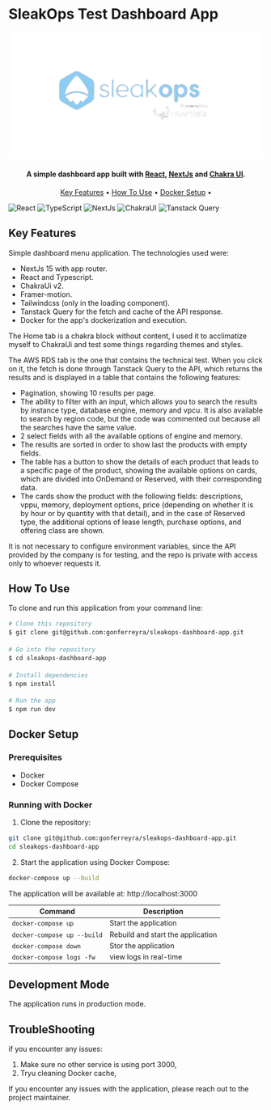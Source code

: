 # SleakOps Test Dashboard App

<div align="center">
  <img src="logo-readme.png" alt="Task Board App" width="500">
</div>

<h4 align="center">A simple dashboard app built with <a href="https://react.dev/" target="_blank">React</a>, <a href="https://nextjs.org/" target="_blank">NextJs</a> and <a href="https://chakra-ui.com/" target="_blank">Chakra UI</a>.</h4>

<p align="center">
  <a href="#key-features">Key Features</a> •
  <a href="#how-to-use">How To Use</a> •
  <a href="#docker-setup">Docker Setup</a> •
</p>

![React](https://img.shields.io/badge/react-%2320232a.svg?style=for-the-badge&logo=react&logoColor=%2361DAFB)
![TypeScript](https://img.shields.io/badge/typescript-%23007ACC.svg?style=for-the-badge&logo=typescript&logoColor=white)
![NextJs](https://img.shields.io/badge/next.js-%23000000.svg?style=for-the-badge&logo=next.js&logoColor=white)
![ChakraUI](https://img.shields.io/badge/chakra_ui-%23000000.svg?style=for-the-badge&logo=chakra-ui&logoColor=white)
![Tanstack Query](https://img.shields.io/badge/-React%20Query-FF4154?style=for-the-badge&logo=react%20query&logoColor=white)

## Key Features

Simple dashboard menu application. The technologies used were:

- NextJs 15 with app router.
- React and Typescript.
- ChakraUi v2.
- Framer-motion.
- Tailwindcss (only in the loading component).
- Tanstack Query for the fetch and cache of the API response.
- Docker for the app's dockerization and execution.

The Home tab is a chakra block without content, I used it to acclimatize myself to ChakraUi and test some things regarding themes and styles.

The AWS RDS tab is the one that contains the technical test. When you click on it, the fetch is done through Tanstack Query to the API, which returns the results and is displayed in a table that contains the following features:

- Pagination, showing 10 results per page.
- The ability to filter with an input, which allows you to search the results by instance type, database engine, memory and vpcu. It is also available to search by region code, but the code was commented out because all the searches have the same value.
- 2 select fields with all the available options of engine and memory.
- The results are sorted in order to show last the products with empty fields.
- The table has a button to show the details of each product that leads to a specific page of the product, showing the available options on cards, which are divided into OnDemand or Reserved, with their corresponding data.
- The cards show the product with the following fields: descriptions, vppu, memory, deployment options, price (depending on whether it is by hour or by quantity with that detail), and in the case of Reserved type, the additional options of lease length, purchase options, and offering class are shown.

It is not necessary to configure environment variables, since the API provided by the company is for testing, and the repo is private with access only to whoever requests it.

## How To Use

To clone and run this application from your command line:

```bash
# Clone this repository
$ git clone git@github.com:gonferreyra/sleakops-dashboard-app.git

# Go into the repository
$ cd sleakops-dashboard-app

# Install dependencies
$ npm install

# Run the app
$ npm run dev

```

## Docker Setup

### Prerequisites

- Docker
- Docker Compose

### Running with Docker

1. Clone the repository:

```bash
git clone git@github.com:gonferreyra/sleakops-dashboard-app.git
cd sleakops-dashboard-app
```

2. Start the application using Docker Compose:

```bash
docker-compose up --build
```

The application will be available at: http://localhost:3000

| Command                     | Description                       |
| --------------------------- | --------------------------------- |
| `docker-compose up`         | Start the application             |
| `docker-compose up --build` | Rebuild and start the application |
| `docker-compose down`       | Stor the application              |
| `docker-compose logs -fw`   | view logs in real-time            |

## Development Mode

The application runs in production mode.

## TroubleShooting

if you encounter any issues:

1.  Make sure no other service is using port 3000,
2.  Tryu cleaning Docker cache,

If you encounter any issues with the application, please reach out to the project maintainer.
